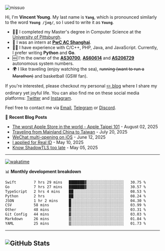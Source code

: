 <p align="left"> <img src="https://komarev.com/ghpvc/?username=missuo&label=Profile%20views&color=0e75b6&style=flat" alt="missuo" /> </p>

Hi, I'm **Vincent Young**. My last name is **`Yang`**, which is pronounced similarly to the word **`Young /jʌŋ/`**, so I used to write it as **`Young`**.

- 👨‍🎓 I completed my Master's degree in Computer Science at the [University of Pittsburgh](https://www.pitt.edu).
- 💼 I was an intern at **[PwC AC Shanghai](https://www.linkedin.com/company/pwc-ac-shanghai/)**.
- 👨‍💻 I have experience with C/C++, PHP, Java, and JavaScript. Currently, I prefer writing **Python** and **Go**.
- 🆕 I'm the owner of the **[AS30700](https://bgp.tools/as/30700)**, **[AS60614](https://bgp.tools/as/60614)** and **[AS206729](https://bgp.tools/as/206729)** autonomous system numbers.
- 🌍 I like traveling (enjoy watching the sea), ~~running (want to run a Marathon)~~ and basketball (GSW fan).

If you're interested, please checkout my personal [✏️ blog](https://missuo.me/) where I share my ordinary yet joyful life. You can also find me on these social media platforms: [Twitter](https://twitter.com/m1ssuo) and [Instagram](https://www.instagram.com/missuo.me).

Feel free to contact me via [Email](mailto:me@owo.nz), [Telegram](https://t.me/missuo) or [Discord](https://discordapp.com/users/missuo#7448).

📝 **Recent Blog Posts**
- [The worst Apple Store in the world - Apple Taipei 101](https://missuo.me/posts/taipei-101-apple-store/) - August 02, 2025
- [Traveling from Mainland China to Taiwan](https://missuo.me/posts/china-to-taiwan/) - July 20, 2025
- [WeChat multi-opening on iOS](https://missuo.me/posts/wechat-ios-multi-open/) - June 12, 2025
- [I applied for Real ID](https://missuo.me/posts/real-id/) - May 10, 2025
- [Know ShadowTLS too late](https://missuo.me/posts/shadowtls/) - May 05, 2025

-------

[![wakatime](https://wakatime.com/badge/user/c13cd961-40ca-417a-afb6-1f9ea8ac295c.svg)](https://wakatime.com/@missuo)

📊 **Monthly development breakdown**
<!--START_SECTION:waka-->

```txt
Swift        7 hrs 29 mins   ███████▓░░░░░░░░░░░░░░░░░   30.75 %
Go           7 hrs 27 mins   ███████▓░░░░░░░░░░░░░░░░░   30.57 %
TypeScript   2 hrs 4 mins    ██░░░░░░░░░░░░░░░░░░░░░░░   08.53 %
Python       2 hrs           ██░░░░░░░░░░░░░░░░░░░░░░░   08.24 %
JSON         1 hr 2 mins     █░░░░░░░░░░░░░░░░░░░░░░░░   04.30 %
CSV          58 mins         █░░░░░░░░░░░░░░░░░░░░░░░░   03.99 %
Other        48 mins         ▓░░░░░░░░░░░░░░░░░░░░░░░░   03.31 %
Git Config   44 mins         ▓░░░░░░░░░░░░░░░░░░░░░░░░   03.03 %
Markdown     26 mins         ▒░░░░░░░░░░░░░░░░░░░░░░░░   01.84 %
YAML         25 mins         ▒░░░░░░░░░░░░░░░░░░░░░░░░   01.73 %
```

<!--END_SECTION:waka-->

-------

![GitHub Stats](https://github-readme-stats-opal-alpha-76.vercel.app/api?username=missuo&show_icons=true&theme=transparent)
-------

